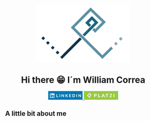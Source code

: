 <p align="center">
  <img src="Logo-persona_Fondo_blanco.png" alt="Logo_personal">
</p>
<h1 align="center">Hi there 😁
I´m William Correa </h1>
  
<p align="center">
  <a href="https://www.linkedin.com/in/william-camilo-correa-sandoval-740a3b229/">
    <img src="boton_linkedin.jpeg" alt="Botón LinkedIn">
  </a>
  <a href="https://platzi.com/p/williamccs/">
    <img src="boton_platzi.jpeg" alt="Botón Platzi">
  </a>
</p>

## A little bit about me


<!--
**William-CCS96/William-CCS96** is a ✨ _special_ ✨ repository because its `README.md` (this file) appears on your GitHub profile.

Here are some ideas to get you started:

- 🔭 I’m currently working on ...
- 🌱 I’m currently learning ...
- 👯 I’m looking to collaborate on ...
- 🤔 I’m looking for help with ...
- 💬 Ask me about ...
- 📫 How to reach me: ...
- 😄 Pronouns: ...
- ⚡ Fun fact: ...
-->
